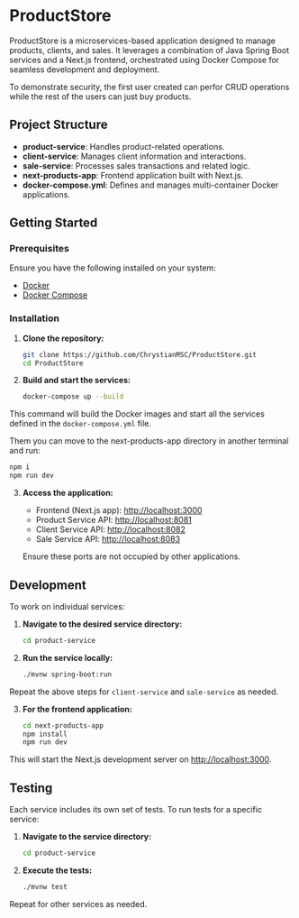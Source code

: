 # ProductStore

ProductStore is a microservices-based application designed to manage products, clients, and sales. It leverages a combination of Java Spring Boot services and a Next.js frontend, orchestrated using Docker Compose for seamless development and deployment.

To demonstrate security, the first user created can perfor CRUD operations while the rest of the users can just buy products.

## Project Structure

* **product-service**: Handles product-related operations.
* **client-service**: Manages client information and interactions.
* **sale-service**: Processes sales transactions and related logic.
* **next-products-app**: Frontend application built with Next.js.
* **docker-compose.yml**: Defines and manages multi-container Docker applications.

## Getting Started

### Prerequisites

Ensure you have the following installed on your system:

* [Docker](https://www.docker.com/get-started)
* [Docker Compose](https://docs.docker.com/compose/install/)

### Installation

1. **Clone the repository:**

   ```bash
   git clone https://github.com/ChrystianMSC/ProductStore.git
   cd ProductStore
   ```

2. **Build and start the services:**

   ```bash
   docker-compose up --build
   ```

This command will build the Docker images and start all the services defined in the `docker-compose.yml` file.

Them you can move to the next-products-app directory in another terminal and run:

   ```bash
   npm i
   npm run dev
   ```

3. **Access the application:**

   * Frontend (Next.js app): [http://localhost:3000](http://localhost:3000)
   * Product Service API: [http://localhost:8081](http://localhost:8081)
   * Client Service API: [http://localhost:8082](http://localhost:8082)
   * Sale Service API: [http://localhost:8083](http://localhost:8083)

   Ensure these ports are not occupied by other applications.

## Development

To work on individual services:

1. **Navigate to the desired service directory:**

   ```bash
   cd product-service
   ```

2. **Run the service locally:**

   ```bash
   ./mvnw spring-boot:run
   ```

Repeat the above steps for `client-service` and `sale-service` as needed.

3. **For the frontend application:**

   ```bash
   cd next-products-app
   npm install
   npm run dev
   ```

This will start the Next.js development server on [http://localhost:3000](http://localhost:3000).

## Testing

Each service includes its own set of tests. To run tests for a specific service:

1. **Navigate to the service directory:**

   ```bash
   cd product-service
   ```

2. **Execute the tests:**

   ```bash
   ./mvnw test
   ```

Repeat for other services as needed.
